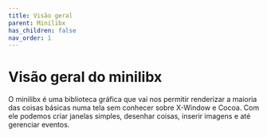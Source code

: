 ```yaml
---
title: Visão geral
parent: Minilibx
has_children: false
nav_order: 1
---
```


# Visão geral do minilibx

O minilibx é uma biblioteca gráfica que vai nos permitir renderizar a maioria das coisas básicas numa tela sem conhecer sobre X-Window e Cocoa. Com ele podemos criar janelas simples, desenhar coisas, inserir imagens e até gerenciar eventos.

